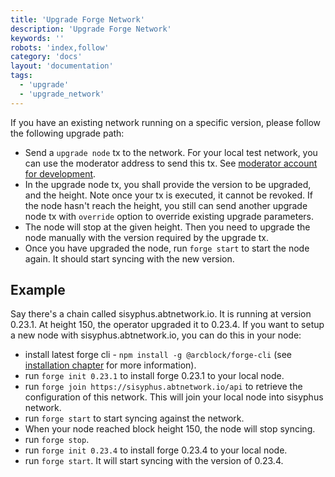 ```yaml
---
title: 'Upgrade Forge Network'
description: 'Upgrade Forge Network'
keywords: ''
robots: 'index,follow'
category: 'docs'
layout: 'documentation'
tags:
  - 'upgrade'
  - 'upgrade_network'
---
```


If you have an existing network running on a specific version, please follow the following upgrade path:

- Send a `upgrade node` tx to the network. For your local test network, you can use the moderator address to send this tx. See [moderator account for development](moderator.md).
- In the upgrade node tx, you shall provide the version to be upgraded, and the height. Note once your tx is executed, it cannot be revoked. If the node hasn't reach the height, you still can send another upgrade node tx with `override` option to override existing upgrade parameters.
- The node will stop at the given height. Then you need to upgrade the node manually with the version required by the upgrade tx.
- Once you have upgraded the node, run `forge start` to start the node again. It should start syncing with the new version.

## Example

Say there's a chain called sisyphus.abtnetwork.io. It is running at version 0.23.1. At height 150, the operator upgraded it to 0.23.4. If you want to setup a new node with sisyphus.abtnetwork.io, you can do this in your node:

- install latest forge cli - `npm install -g @arcblock/forge-cli` (see [installation chapter](../../install) for more information).
- run `forge init 0.23.1` to install forge 0.23.1 to your local node.
- run `forge join https://sisyphus.abtnetwork.io/api` to retrieve the configuration of this network. This will join your local node into sisyphus network.
- run `forge start` to start syncing against the network.
- When your node reached block height 150, the node will stop syncing.
- run `forge stop`.
- run `forge init 0.23.4` to install forge 0.23.4 to your local node.
- run `forge start`. It will start syncing with the version of 0.23.4.
